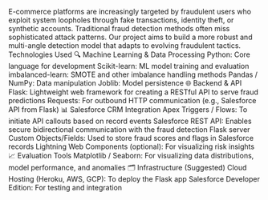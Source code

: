 E-commerce platforms are increasingly targeted by fraudulent users who exploit system loopholes through fake transactions, identity theft, or synthetic accounts. 
Traditional fraud detection methods often miss sophisticated attack patterns. 
Our project aims to build a more robust and multi-angle detection model that adapts to evolving fraudulent tactics.
Technologies Used
🔍 Machine Learning & Data Processing
Python: Core language for development
Scikit-learn: ML model training and evaluation
imbalanced-learn: SMOTE and other imbalance handling methods
Pandas / NumPy: Data manipulation
Joblib: Model persistence
🌐 Backend & API
Flask: Lightweight web framework for creating a RESTful API to serve fraud predictions
Requests: For outbound HTTP communication (e.g., Salesforce API from Flask)
📊 Salesforce CRM Integration
Apex Triggers / Flows: To initiate API callouts based on record events
Salesforce REST API: Enables secure bidirectional communication with the fraud detection Flask server
Custom Objects/Fields: Used to store fraud scores and flags in Salesforce records
Lightning Web Components (optional): For visualizing risk insights
📈 Evaluation Tools
Matplotlib / Seaborn: For visualizing data distributions, model performance, and anomalies
🗂️ Infrastructure (Suggested)
Cloud Hosting (Heroku, AWS, GCP): To deploy the Flask app
Salesforce Developer Edition: For testing and integration
